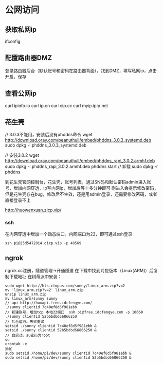 # 公网访问
## 获取私网ip
ifconfig
## 配置路由器DMZ
登录路由器后台（默认账号和密码在路由器背面），找到DMZ，填写私网ip，点击开启，保存
## 查看公网ip
curl ipinfo.io
curl ip.cn
curl cip.cc
curl myip.ipip.net

## ~~花生壳~~
// 3.0.3不能用，安装后没有phddns命令
wget http://download.oray.com/peanuthull/embed/phddns_3.0.3_systemd.deb
sudo dpkg -i phddns_3.0.3_systemd.deb

// 安装3.0.2
wget http://download.oray.com/peanuthull/embed/phddns_rapi_3.0.2.armhf.deb
sudo dpkg -i phddns_rapi_3.0.2.armhf.deb
phddns start
// 卸载
sudo dpkg -r  phddns 

到花生壳官网控制台，花生壳，账号列表，通过SN码和默认密码admin进入账号，增加内网穿透，ip写内网ip，增加后等十多分钟即可
刚进入会提示修改密码，但是花生壳存在bug，修改后不生效，还是用admin登录，还需要修改密码，或者直接登录不上

http://huowenxuan.zicp.vip/

### ssh
在内网穿透中增加一个动态端口，内网端口为22，即可通过ssh登录

`ssh pi@25d54720i4.qicp.vip -p 40569`

## ngrok
ngrok.cc注册，隧道管理->开通隧道
在下载中找到对应版本（Linux(ARM)）后复制下载地址
在树莓派中安装：

```
sudo wget http://hls.ctopus.com/sunny/linux_arm.zip?v=2
mv 'linux_arm.zip?v=2' linux_arm.zip
unzip linux_arm.zip
mv linux_arm/sunny sunny
// api http://hwxapi.free.idcfengye.com/
./sunny clientid 7c40ef8d5f981ebb 
// 新建账号，增加tcp 本地22端口  ssh pi@free.idcfengye.com -p 10660
./sunny clientid 52b5bdbd66866250
// 后台运行。失败重试
setsid ./sunny clientid 7c40ef8d5f981ebb &
setsid ./sunny clientid 52b5bdbd66866250 &
// 自启动。su密码为root
su
crontab -e
添加
sudo setsid /home/pi/dev/sunny clientid 7c40ef8d5f981ebb &
sudo setsid /home/pi/dev/sunny clientid 52b5bdbd66866250 &
```



